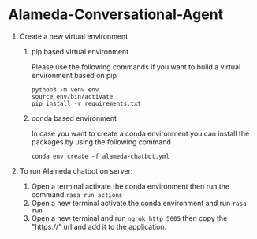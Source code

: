# Alameda-Conversational-Agent

1. Create a new virtual environment
    1. pip based virtual environment
    
        Please use the following commands if you want to build a virtual environment based on pip
        ```
        python3 -m venv env
        source env/bin/activate
        pip install -r requirements.txt
        ```
    2. conda based environment
    
        In case you want to create a conda environment you can install the packages by using the following command
        
        `conda env create -f alameda-chatbot.yml`

2. To run Alameda chatbot on server:
    1. Open a terminal activate the conda environment then run the command `rasa run actions`
    2. Open a new terminal activate the conda environment and run `rasa run`
    4. Open a new terminal and run `ngrok http 5005` then copy the "https://" url and add it to the application.